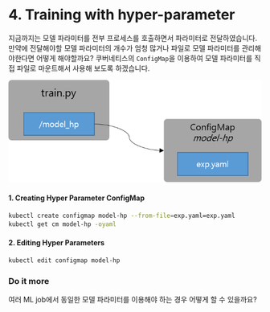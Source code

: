 # 4. Training with hyper-parameter

지금까지는 모델 파라미터를 전부 프로세스를 호출하면서 파라미터로 전달하였습니다.
만약에 전달해야할 모델 파라미터의 개수가 엄청 많거나 파일로 모델 파라미터를 관리해야한다면 어떻게 해야할까요?
쿠버네티스의 `ConfigMap`을 이용하여 모델 파라미터를 직접 파일로 마운트해서 사용해 보도록 하겠습니다.

![](configmap.png)

#### 1. Creating Hyper Parameter ConfigMap
```bash
kubectl create configmap model-hp --from-file=exp.yaml=exp.yaml
kubectl get cm model-hp -oyaml
```

#### 2. Editing Hyper Parameters
```bash
kubectl edit configmap model-hp
```

### Do it more

여러 ML job에서 동일한 모델 파라미터를 이용해야 하는 경우 어떻게 할 수 있을까요?
